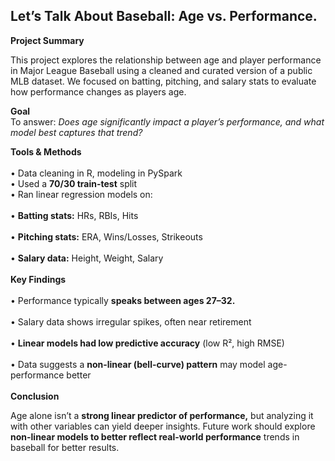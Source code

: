 ## Let’s Talk About Baseball: Age vs. Performance.

**Project Summary**

This project explores the relationship between age and player performance in Major League Baseball using a cleaned and curated version of a public MLB dataset. We focused on batting, pitching, and salary stats to evaluate how performance changes as players age.

**Goal**
<br>
To answer:
*Does age significantly impact a player’s performance, and what model best captures that trend?*

**Tools & Methods**
<br>
<br>	•	Data cleaning in R, modeling in PySpark
<br>	•	Used a **70/30 train-test** split
<br>	•	Ran linear regression models on:
<br>
<br>	•	**Batting stats:** HRs, RBIs, Hits<br>
<br>	•	**Pitching stats:** ERA, Wins/Losses, Strikeouts<br>
<br>	•	**Salary data:** Height, Weight, Salary<br>
<br>
**Key Findings**
<br>
<br>	•	Performance typically **speaks between ages 27–32.** <br>
<br>	•	Salary data shows irregular spikes, often near retirement <br>
<br>	•	**Linear models had low predictive accuracy** (low R², high RMSE)<br>
<br>	•	Data suggests a **non-linear (bell-curve) pattern** may model age-performance better<br>
<br>
**Conclusion**

Age alone isn’t a **strong linear predictor of performance,** but analyzing it with other variables can yield deeper insights. Future work should explore **non-linear models to better reflect real-world performance** trends in baseball for better results.